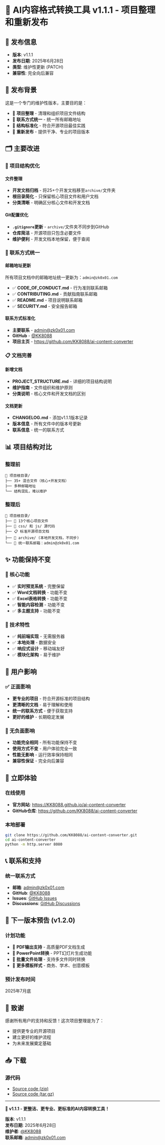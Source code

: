 # 🧹 AI内容格式转换工具 v1.1.1 - 项目整理和重新发布

## 📅 发布信息
- **版本**: v1.1.1
- **发布日期**: 2025年6月28日
- **类型**: 维护性更新 (PATCH)
- **兼容性**: 完全向后兼容

## 🎯 发布背景

这是一个专门的维护性版本，主要目的是：
- 🧹 **项目整理** - 清理和组织项目文件结构
- 📧 **联系方式统一** - 统一所有邮箱地址
- 📁 **结构标准化** - 符合开源项目最佳实践
- 🔄 **重新发布** - 提供干净、专业的项目版本

## 🗂️ 主要改进

### 📁 项目结构优化

#### **文件整理**
- **开发文档归档** - 将25+个开发文档移至`archive/`文件夹
- **根目录简化** - 只保留核心项目文件和用户文档
- **分类清晰** - 明确区分核心文件和开发文档

#### **Git配置优化**
- **`.gitignore`更新** - `archive/`文件夹不同步到GitHub
- **仓库简洁** - 开源项目只包含必要文件
- **维护便利** - 开发文档本地保留，便于查阅

### 📧 联系方式统一

#### **邮箱地址更新**
所有项目文档中的邮箱地址统一更新为：`admin@zk0x01.com`

- ✅ **CODE_OF_CONDUCT.md** - 行为准则联系邮箱
- ✅ **CONTRIBUTING.md** - 贡献指南联系邮箱  
- ✅ **README.md** - 项目说明联系邮箱
- ✅ **SECURITY.md** - 安全报告邮箱

#### **联系方式标准化**
- **主要联系** - admin@zk0x01.com
- **GitHub** - [@KK8088](https://github.com/KK8088)
- **项目主页** - https://github.com/KK8088/ai-content-converter

### 📋 文档完善

#### **新增文档**
- **PROJECT_STRUCTURE.md** - 详细的项目结构说明
- **维护指南** - 文件组织和维护原则
- **分类说明** - 核心文件和开发文档的区别

#### **文档更新**
- **CHANGELOG.md** - 添加v1.1.1版本记录
- **版本信息** - 所有文件中的版本号更新
- **联系信息** - 统一的联系方式

## 📊 项目结构对比

### **整理前**
```
📁 项目根目录/
├── 35+ 混合文件（核心+开发文档）
├── 多种邮箱地址
└── 结构混乱，难以维护
```

### **整理后**
```
📁 项目根目录/
├── 📄 13个核心项目文件
├── 📁 css/ 和 js/ 源代码
├── 📋 标准开源项目文档
├── 📁 archive/ (本地开发文档，不同步)
└── 📧 统一联系邮箱：admin@zk0x01.com
```

## ✨ 功能保持不变

### 🎯 核心功能
- ✅ **实时预览系统** - 完整保留
- ✅ **Word文档转换** - 功能不变
- ✅ **Excel表格转换** - 功能不变
- ✅ **智能内容检测** - 功能不变
- ✅ **多主题支持** - 功能不变

### 🔧 技术特性
- ✅ **纯前端实现** - 无需服务器
- ✅ **本地处理** - 数据安全
- ✅ **响应式设计** - 移动端友好
- ✅ **模块化架构** - 易于维护

## 🎯 用户影响

### ✅ 正面影响
- **更专业的项目** - 符合开源标准的项目结构
- **更清晰的文档** - 易于理解和使用
- **统一的联系方式** - 便于获取支持
- **更好的维护** - 长期稳定发展

### 📝 无负面影响
- **功能完全相同** - 所有功能保持不变
- **使用方式不变** - 用户体验完全一致
- **性能无影响** - 运行效率保持相同
- **兼容性保证** - 完全向后兼容

## 🚀 立即体验

### 在线使用
- **官方网站**: https://KK8088.github.io/ai-content-converter
- **GitHub仓库**: https://github.com/KK8088/ai-content-converter

### 本地部署
```bash
git clone https://github.com/KK8088/ai-content-converter.git
cd ai-content-converter
python -m http.server 8080
```

## 📞 联系和支持

### 统一联系方式
- **邮箱**: admin@zk0x01.com
- **GitHub**: [@KK8088](https://github.com/KK8088)
- **Issues**: [GitHub Issues](https://github.com/KK8088/ai-content-converter/issues)
- **Discussions**: [GitHub Discussions](https://github.com/KK8088/ai-content-converter/discussions)

## 🔮 下一版本预告 (v1.2.0)

### 计划功能
- 📄 **PDF输出支持** - 高质量PDF文档生成
- 🎨 **PowerPoint转换** - PPT幻灯片生成功能
- 📁 **批量文件处理** - 支持多文件同时转换
- 🎯 **更多模板样式** - 商务、学术、创意模板

### 预计发布时间
2025年7月底

## 🙏 致谢

感谢所有用户的支持和反馈！这次项目整理是为了：
- 提供更专业的开源项目
- 建立更好的维护流程
- 为未来发展奠定基础

## 📥 下载

### 源代码
- [Source code (zip)](https://github.com/KK8088/ai-content-converter/archive/refs/tags/v1.1.1.zip)
- [Source code (tar.gz)](https://github.com/KK8088/ai-content-converter/archive/refs/tags/v1.1.1.tar.gz)

---

**🧹 v1.1.1 - 更整洁、更专业、更标准的AI内容转换工具！**

**版本**: v1.1.1  
**发布日期**: 2025年6月28日  
**维护者**: [@KK8088](https://github.com/KK8088)  
**联系邮箱**: admin@zk0x01.com
